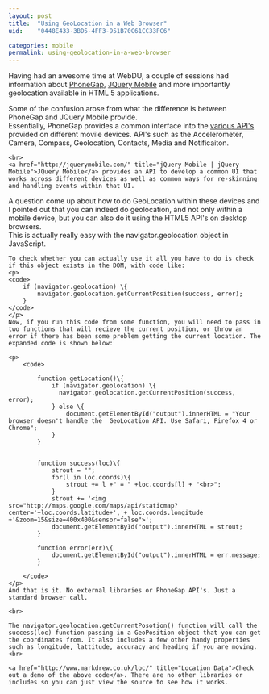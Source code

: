 ```yaml
---
layout: post
title:  "Using GeoLocation in a Web Browser"
uid:	"0448E433-3BD5-4FF3-951B70C61CC33FC6"

categories: mobile
permalink: using-geolocation-in-a-web-browser
---
```

<p>
Having had an awesome time at WebDU, a couple of sessions had information about <a href="http://docs.phonegap.com/" title="PhoneGap API Documentation">PhoneGap</a>, <a href="http://jquerymobile.com/" title="jQuery Mobile | jQuery Mobile">JQuery Mobile</a> and more importantly geolocation available in HTML 5 applications. 
</p>
<p>
	Some of the confusion arose from what the difference is between PhoneGap and JQuery Mobile provide. 
	<br>
	Essentially, PhoneGap provides a common interface into the <a href="http://docs.phonegap.com/" title="PhoneGap API Documentation">various API's</a> provided on different movile devices. API's such as the Accelerometer, Camera, Compass, Geolocation, Contacts, Media and Notificaiton. 
	
	<br>
	<a href="http://jquerymobile.com/" title="jQuery Mobile | jQuery Mobile">JQuery Mobile</a> provides an API to develop a common UI that works across different devices as well as common ways for re-skinning and handling events within that UI.  
</p>

<p>
	A question come up about how to do GeoLocation within these devices and I pointed out that you can indeed do geolocation, and not only within a mobile device, but you can also do it using the HTML5 API's on desktop browsers. <br>
	This is actually really easy with the navigator.geolocation object in JavaScript. <br>
	
	To check whether you can actually use it all you have to do is check if this object exists in the DOM, with code like:
	<p>
	<code>
		if (navigator.geolocation) \{
		 	navigator.geolocation.getCurrentPosition(success, error);	
		}
	</code>
	</p>
	Now, if you run this code from some function, you will need to pass in two functions that will recieve the current position, or throw an error if there has been some problem getting the current location. The expanded code is shown below:
	
	<p>
		<code>
			
			function getLocation()\{
				if (navigator.geolocation) \{
				  navigator.geolocation.getCurrentPosition(success, error);
				} else \{
					document.getElementById("output").innerHTML = "Your browser doesn't handle the  GeoLocation API. Use Safari, Firefox 4 or Chrome";
				}
			}


			function success(loc)\{
				strout = "";
				for(l in loc.coords)\{
					strout += l +" = " +loc.coords[l] + "<br>";
				}
				strout += '<img src="http://maps.google.com/maps/api/staticmap?center='+loc.coords.latitude+','+ loc.coords.longitude +'&zoom=15&size=400x400&sensor=false">';
				document.getElementById("output").innerHTML = strout;
			}

			function error(err)\{
				document.getElementById("output").innerHTML = err.message;
			}
		
		</code>
	</p>
	And that is it. No external libraries or PhoneGap API's. Just a standard browser call. 
	
	<br>
	
	The navigator.geolocation.getCurrentPosotion() function will call the success(loc) function passing in a GeoPosition object that you can get the coordinates from. It also includes a few other handy properties such as longitude, lattitude, accuracy and heading if you are moving. 
	<br>
	
	<a href="http://www.markdrew.co.uk/loc/" title="Location Data">Check out a demo of the above code</a>. There are no other libraries or includes so you can just view the source to see how it works. 
	
</p>